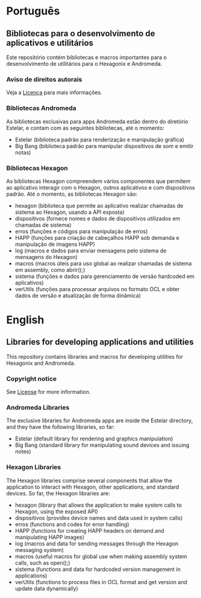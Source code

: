 # Português

## Bibliotecas para o desenvolvimento de aplicativos e utilitários

Este repositório contém bibliotecas e macros importantes para o desenvolvimento de utilitários para o Hexagonix e Andromeda.

### Aviso de direitos autorais

Veja a [Licença](LICENSE) para mais informações.

### Bibliotecas Andromeda

As bibliotecas exclusivas para apps Andromeda estão dentro do diretório Estelar, e contam com as seguintes bibliotecas, até o momento:

* Estelar (biblioteca padrão para renderização e manipulação gráfica)
* Big Bang (biblioteca padrão para manipular dispositivos de som e emitir notas)

### Bibliotecas Hexagon

As bibliotecas Hexagon compreendem vários componentes que permitem ao aplicativo interagir com o Hexagon, outros aplicativos e com dispositivos padrão. Até o momento, as bibliotecas Hexagon são:

* hexagon (biblioteca que permite ao aplicativo realizar chamadas de sistema ao Hexagon, usando a API exposta)
* dispositivos (fornece nomes e dados de dispositivos utilizados em chamadas de sistema)
* erros (funções e códigos para manipulação de erros)
* HAPP (funções para criação de cabeçalhos HAPP sob demanda e manipulação de imagens HAPP)
* log (macros e dados para enviar mensagens pelo sistema de mensagens do Hexagon)
* macros (macros úteis para uso global ao realizar chamadas de sistema em assembly, como abrir();)
* sistema (funções e dados para gerenciamento de versão hardcoded em aplicativos)
* verUtils (funções para processar arquivos no formato OCL e obter dados de versão e atualização de forma dinâmica)

# English

## Libraries for developing applications and utilities

This repository contains libraries and macros for developing utilities for Hexagonix and Andromeda.

### Copyright notice

See [License](LICENSE) for more information.

### Andromeda Libraries

The exclusive libraries for Andromeda apps are inside the Estelar directory, and they have the following libraries, so far:

* Estelar (default library for rendering and graphics manipulation)
* Big Bang (standard library for manipulating sound devices and issuing notes)

### Hexagon Libraries

The Hexagon libraries comprise several components that allow the application to interact with Hexagon, other applications, and standard devices. So far, the Hexagon libraries are:

* hexagon (library that allows the application to make system calls to Hexagon, using the exposed API)
* dispositivos (provides device names and data used in system calls)
* erros (functions and codes for error handling)
* HAPP (functions for creating HAPP headers on demand and manipulating HAPP images)
* log (macros and data for sending messages through the Hexagon messaging system)
* macros (useful macros for global use when making assembly system calls, such as open();)
* sistema (functions and data for hardcoded version management in applications)
* verUtils (functions to process files in OCL format and get version and update data dynamically)

